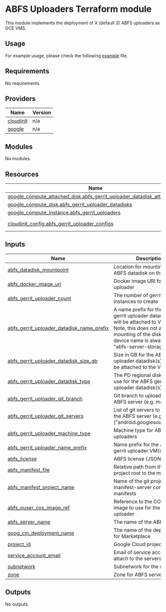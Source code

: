 # ABFS Uploaders Terraform module

This module implements the deployment of X (default 3) ABFS uploaders as GCE VMS.

## Usage

For example usage, please check the following [example](../../examples/simple/main.tf) file.

<!-- BEGIN_TF_DOCS -->
## Requirements

No requirements.

## Providers

| Name | Version |
|------|---------|
| <a name="provider_cloudinit"></a> [cloudinit](#provider\_cloudinit) | n/a |
| <a name="provider_google"></a> [google](#provider\_google) | n/a |

## Modules

No modules.

## Resources

| Name | Type |
|------|------|
| [google_compute_attached_disk.abfs_gerrit_uploader_datadisk_attachments](https://registry.terraform.io/providers/hashicorp/google/latest/docs/resources/compute_attached_disk) | resource |
| [google_compute_disk.abfs_gerrit_uploader_datadisks](https://registry.terraform.io/providers/hashicorp/google/latest/docs/resources/compute_disk) | resource |
| [google_compute_instance.abfs_gerrit_uploaders](https://registry.terraform.io/providers/hashicorp/google/latest/docs/resources/compute_instance) | resource |
| [cloudinit_config.abfs_gerrit_uploader_configs](https://registry.terraform.io/providers/hashicorp/cloudinit/latest/docs/data-sources/config) | data source |

## Inputs

| Name | Description | Type | Default | Required |
|------|-------------|------|---------|:--------:|
| <a name="input_abfs_datadisk_mountpoint"></a> [abfs\_datadisk\_mountpoint](#input\_abfs\_datadisk\_mountpoint) | Location for mounting the ABFS datadisk on the host VM | `string` | `"/mnt/disks/abfs-data"` | no |
| <a name="input_abfs_docker_image_uri"></a> [abfs\_docker\_image\_uri](#input\_abfs\_docker\_image\_uri) | Docker image URI for the ABFS uploader | `string` | n/a | yes |
| <a name="input_abfs_gerrit_uploader_count"></a> [abfs\_gerrit\_uploader\_count](#input\_abfs\_gerrit\_uploader\_count) | The number of gerrit uploader instances to create | `number` | `3` | no |
| <a name="input_abfs_gerrit_uploader_datadisk_name_prefix"></a> [abfs\_gerrit\_uploader\_datadisk\_name\_prefix](#input\_abfs\_gerrit\_uploader\_datadisk\_name\_prefix) | A name prefix for the ABFS gerrit uploader datadisk(s) that will be attached to VM(s). Note, this does not affect the mounting of the disk - the device name is always set to "abfs-server-storage" | `string` | `"abfs-gerrit-uploader-datadisk"` | no |
| <a name="input_abfs_gerrit_uploader_datadisk_size_gb"></a> [abfs\_gerrit\_uploader\_datadisk\_size\_gb](#input\_abfs\_gerrit\_uploader\_datadisk\_size\_gb) | Size in GB for the ABFS gerrit uploader datadisk(s) that will be attached to the VM(s) | `number` | `4096` | no |
| <a name="input_abfs_gerrit_uploader_datadisk_type"></a> [abfs\_gerrit\_uploader\_datadisk\_type](#input\_abfs\_gerrit\_uploader\_datadisk\_type) | The PD regional disk type to use for the ABFS gerrit uploader datadisk(s) | `string` | `"pd-ssd"` | no |
| <a name="input_abfs_gerrit_uploader_git_branch"></a> [abfs\_gerrit\_uploader\_git\_branch](#input\_abfs\_gerrit\_uploader\_git\_branch) | Git branch to upload to the ABFS server (e.g. main) | `string` | `"main"` | no |
| <a name="input_abfs_gerrit_uploader_git_servers"></a> [abfs\_gerrit\_uploader\_git\_servers](#input\_abfs\_gerrit\_uploader\_git\_servers) | List of git servers to upload to the ABFS server (e.g. ["android.googlesource.com"]) | `list(string)` | n/a | yes |
| <a name="input_abfs_gerrit_uploader_machine_type"></a> [abfs\_gerrit\_uploader\_machine\_type](#input\_abfs\_gerrit\_uploader\_machine\_type) | Machine type for ABFS gerrit uploaders | `string` | `"n2d-standard-48"` | no |
| <a name="input_abfs_gerrit_uploader_name_prefix"></a> [abfs\_gerrit\_uploader\_name\_prefix](#input\_abfs\_gerrit\_uploader\_name\_prefix) | Name prefix for the ABFS gerrit uploader VM(s) | `string` | `"abfs-gerrit-uploader"` | no |
| <a name="input_abfs_license"></a> [abfs\_license](#input\_abfs\_license) | ABFS license (JSON) | `string` | n/a | yes |
| <a name="input_abfs_manifest_file"></a> [abfs\_manifest\_file](#input\_abfs\_manifest\_file) | Relative path from the manifest project root to the manifest file | `string` | `"default.xml"` | no |
| <a name="input_abfs_manifest_project_name"></a> [abfs\_manifest\_project\_name](#input\_abfs\_manifest\_project\_name) | Name of the git project on the manifest-server containing manifests | `string` | `"platform/manifest"` | no |
| <a name="input_abfs_puser_cos_image_ref"></a> [abfs\_puser\_cos\_image\_ref](#input\_abfs\_puser\_cos\_image\_ref) | Reference to the COS boot image to use for the ABFS uploader | `string` | `"projects/cos-cloud/global/images/family/cos-109-lts"` | no |
| <a name="input_abfs_server_name"></a> [abfs\_server\_name](#input\_abfs\_server\_name) | The name of the ABFS server | `string` | n/a | yes |
| <a name="input_goog_cm_deployment_name"></a> [goog\_cm\_deployment\_name](#input\_goog\_cm\_deployment\_name) | The name of the deployment for Marketplace | `string` | `""` | no |
| <a name="input_project_id"></a> [project\_id](#input\_project\_id) | Google Cloud project ID | `string` | n/a | yes |
| <a name="input_service_account_email"></a> [service\_account\_email](#input\_service\_account\_email) | Email of service account to attach to the servers | `string` | n/a | yes |
| <a name="input_subnetwork"></a> [subnetwork](#input\_subnetwork) | Subnetwork for the servers | `string` | n/a | yes |
| <a name="input_zone"></a> [zone](#input\_zone) | Zone for ABFS servers | `string` | n/a | yes |

## Outputs

No outputs.
<!-- END_TF_DOCS -->
